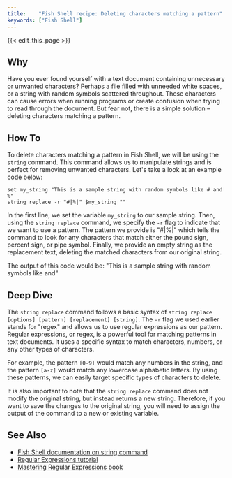 ```yaml
---
title:    "Fish Shell recipe: Deleting characters matching a pattern"
keywords: ["Fish Shell"]
---
```


{{< edit_this_page >}}

## Why

Have you ever found yourself with a text document containing unnecessary or unwanted characters? Perhaps a file filled with unneeded white spaces, or a string with random symbols scattered throughout. These characters can cause errors when running programs or create confusion when trying to read through the document. But fear not, there is a simple solution – deleting characters matching a pattern. 

## How To

To delete characters matching a pattern in Fish Shell, we will be using the `string` command. This command allows us to manipulate strings and is perfect for removing unwanted characters. Let's take a look at an example code below:

```
set my_string "This is a sample string with random symbols like # and %"
string replace -r "#|%|" $my_string ""
```

In the first line, we set the variable `my_string` to our sample string. Then, using the `string replace` command, we specify the `-r` flag to indicate that we want to use a pattern. The pattern we provide is "#|%|" which tells the command to look for any characters that match either the pound sign, percent sign, or pipe symbol. Finally, we provide an empty string as the replacement text, deleting the matched characters from our original string.

The output of this code would be: "This is a sample string with random symbols like  and"

## Deep Dive

The `string replace` command follows a basic syntax of `string replace [options] [pattern] [replacement] [string]`. The `-r` flag we used earlier stands for "regex" and allows us to use regular expressions as our pattern. Regular expressions, or regex, is a powerful tool for matching patterns in text documents. It uses a specific syntax to match characters, numbers, or any other types of characters.

For example, the pattern `[0-9]` would match any numbers in the string, and the pattern `[a-z]` would match any lowercase alphabetic letters. By using these patterns, we can easily target specific types of characters to delete.

It is also important to note that the `string replace` command does not modify the original string, but instead returns a new string. Therefore, if you want to save the changes to the original string, you will need to assign the output of the command to a new or existing variable.

## See Also

- [Fish Shell documentation on string command](https://fishshell.com/docs/current/cmds/string.html)
- [Regular Expressions tutorial](https://www.regular-expressions.info/tutorial.html)
- [Mastering Regular Expressions book](https://www.oreilly.com/library/view/mastering-regular-expressions/0596528124/)
